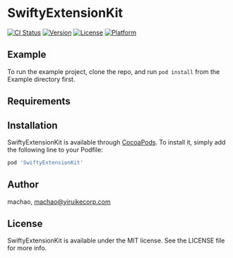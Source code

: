 # SwiftyExtensionKit

[![CI Status](https://img.shields.io/travis/machao/SwiftyExtensionKit.svg?style=flat)](https://travis-ci.org/machao/SwiftyExtensionKit)
[![Version](https://img.shields.io/cocoapods/v/SwiftyExtensionKit.svg?style=flat)](https://cocoapods.org/pods/SwiftyExtensionKit)
[![License](https://img.shields.io/cocoapods/l/SwiftyExtensionKit.svg?style=flat)](https://cocoapods.org/pods/SwiftyExtensionKit)
[![Platform](https://img.shields.io/cocoapods/p/SwiftyExtensionKit.svg?style=flat)](https://cocoapods.org/pods/SwiftyExtensionKit)

## Example

To run the example project, clone the repo, and run `pod install` from the Example directory first.

## Requirements

## Installation

SwiftyExtensionKit is available through [CocoaPods](https://cocoapods.org). To install
it, simply add the following line to your Podfile:

```ruby
pod 'SwiftyExtensionKit'
```

## Author

machao, machao@yiruikecorp.com

## License

SwiftyExtensionKit is available under the MIT license. See the LICENSE file for more info.
